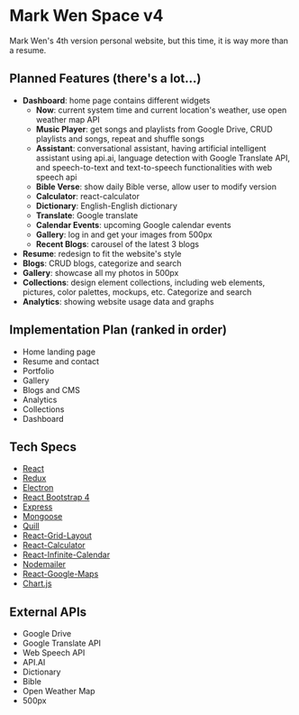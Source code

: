 # Mark Wen Space v4
Mark Wen's 4th version personal website, but this time, it is way more than a resume.

## Planned Features (there's a lot...)

- **Dashboard**: home page contains different widgets
	- **Now**: current system time and current location's weather, use open weather map API
	- **Music Player**: get songs and playlists from Google Drive, CRUD playlists and songs, repeat and shuffle songs
	- **Assistant**: conversational assistant, having artificial intelligent assistant using api.ai, language detection with Google Translate API, and speech-to-text and text-to-speech functionalities with web speech api
	- **Bible Verse**: show daily Bible verse, allow user to modify version
	- **Calculator**: react-calculator
	- **Dictionary**: English-English dictionary
	- **Translate**: Google translate
	- **Calendar Events**: upcoming Google calendar events
	- **Gallery**: log in and get your images from 500px
	- **Recent Blogs**: carousel of the latest 3 blogs
- **Resume**: redesign to fit the website's style
- **Blogs**: CRUD blogs, categorize and search
- **Gallery**: showcase all my photos in 500px
- **Collections**: design element collections, including web elements, pictures, color palettes, mockups, etc. Categorize and search
- **Analytics**: showing website usage data and graphs

## Implementation Plan (ranked in order)

- Home landing page
- Resume and contact
- Portfolio
- Gallery
- Blogs and CMS
- Analytics
- Collections
- Dashboard

## Tech Specs

- [React](https://facebook.github.io/react/)
- [Redux](https://github.com/reactjs/redux)
- [Electron](http://electron.atom.io/)
- [React Bootstrap 4](https://reactstrap.github.io/)
- [Express](http://expressjs.com/)
- [Mongoose](http://mongoosejs.com/)
- [Quill](https://quilljs.com/)
- [React-Grid-Layout](https://github.com/STRML/react-grid-layout)
- [React-Calculator](https://github.com/LingyuCoder/react-calculator)
- [React-Infinite-Calendar](https://github.com/clauderic/react-infinite-calendar)
- [Nodemailer](https://nodemailer.com/)
- [React-Google-Maps](https://github.com/tomchentw/react-google-maps)
- [Chart.js](http://www.chartjs.org/)

## External APIs

- Google Drive
- Google Translate API
- Web Speech API
- API.AI
- Dictionary
- Bible
- Open Weather Map
- 500px
